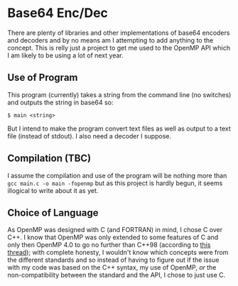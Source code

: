 Base64 Enc/Dec
==============

There are plenty of libraries and other implementations of base64 encoders and decoders and by no means am I attempting to add anything to the concept. This is relly just a project to get me used to the OpenMP API which I am likely to be using a lot of next year.

## Use of Program

This program (currently) takes a string from the command line (no switches) and outputs the string in base64 so:

    $ main <string>

But I intend to make the program convert text files as well as output to a text file (instead of stdout). I also need a decoder I suppose.

## Compilation (TBC)

I assume the compilation and use of the program will be nothing more than `gcc main.c -o main -fopenmp` but as this project is hardly begun, it seems illogical to write about it as yet.

## Choice of Language

As OpenMP was designed with C (and FORTRAN) in mind, I chose C over C++. I know that OpenMP was only extended to some features of C and only then OpenMP 4.0 to go no further than C++98 (according to [this thread](https://stackoverflow.com/questions/13837696/can-i-safely-use-openmp-with-c11)); with complete honesty, I wouldn't know which concepts were from the different standards and so instead of having to figure out if the issue with my code was based on the C++ syntax, my use of OpenMP, *or* the non-compatibility between the standard and the API, I chose to just use C.
